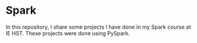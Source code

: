 # Spark
In this repository, I share some projects I have done in my Spark course at IE HST. These projects were done using PySpark.
